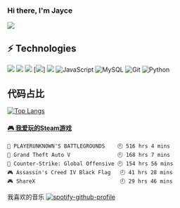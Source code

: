 ### Hi there, I'm Jayce 
![](https://img.shields.io/badge/dynamic/json?color=da282a&label=%E5%BE%AE%E5%8D%9A&query=%24.data.totalSubs&url=https%3A%2F%2Fapi.spencerwoo.com%2Fsubstats%2F%3Fsource%3Dweibo%26queryKey%3D3606922432) 

## ⚡ Technologies

[![](https://img.shields.io/badge/macOS-Catalina-d0d1d4?style=flat-square&logo=Apple)](<[https://](https://www.apple.com/macos/catalina/)>)
[![](https://img.shields.io/badge/Ubuntu-20.04%20LTS-E95420?style=flat-square&logo=Ubuntu)](https://ubuntu.com/)
[![](https://img.shields.io/badge/IDE-webstorm-blue?style=flat-square&logo=WebStorm)](https://code.visualstudio.com/)
[![](https://img.shields.io/badge/-Vue.js-gray?style=flat-square&logo=vue.js)]
[![](https://img.shields.io/badge/-React-61DAFB?style=flat-square&logo=react&logoColor=ffffff)](https://reactjs.org/)
![JavaScript](https://img.shields.io/badge/-JavaScript-gray?style=flat-square&logo=javascript)
![MySQL](https://img.shields.io/badge/-MySQL-gray?style=flat-square&logo=mysql&logoColor=blue)
![Git](https://img.shields.io/badge/-Git-gray?style=flat-square&logo=git)
![Python](https://img.shields.io/badge/-Python-gray?style=flat-square&logo=python)



 ## 代码占比
[![Top Langs](https://github-readme-stats.vercel.app/api/top-langs/?username=HeJayce&layout=compact)](https://github.com/anuraghazra/github-readme-stats)

<!-- steam-box start -->
 #### <a href="https://gist.github.com/881763b570de2cda37d3b7660c1e9f7d" target="_blank">🎮 我爱玩的Steam游戏</a>
 ``` text
🍳 PLAYERUNKNOWN'S BATTLEGROUNDS    🕘 516 hrs 4 mins
🚓 Grand Theft Auto V               🕘 168 hrs 7 mins
🔫 Counter-Strike: Global Offensive 🕘 154 hrs 56 mins
🎮 Assassin's Creed IV Black Flag   🕘 41 hrs 28 mins
🎮 ShareX                           🕘 29 hrs 46 mins
```
 <!-- steam-box end -->
 
 我喜欢的音乐
 [![spotify-github-profile](https://spotify-github-profile.vercel.app/api/view?uid=3y0qdbbyz7q7ivk6wlyt6p4mj&cover_image=true&theme=default)](https://spotify-github-profile.vercel.app/api/view?uid=3y0qdbbyz7q7ivk6wlyt6p4mj&redirect=true)
